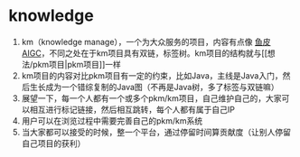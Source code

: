 # knowledge
1. km（knowledge manage），一个为大众服务的项目，内容有点像 [鱼皮](https://yuyuanweb.feishu.cn/wiki/SePYwTc9tipQiCktw7Uc7kujnCd) [AIGC](https://www.yuque.com/muzri/design/mo4hpm2eaxkkhig9)，不同之处在于km项目具有双链，标签树。km项目的结构就与[[想法/pkm项目|pkm项目]]一样
2. km项目的内容对比pkm项目有一定的约束，比如Java，主线是Java入门，然后生长成为一个错综复制的Java图（不再是Java树，多了标签与双链嘛）
3. 展望一下，每一个人都有一个或多个pkm/km项目，自己维护自己的，大家可以相互进行标记链接，然后相互跳转，每个人都有属于自己IP
4. 用户可以在浏览过程中需要完善自己的pkm/km系统
5. 当大家都可以接受的时候，整一个平台，通过停留时间算贡献度（让别人停留自己项目的获利）